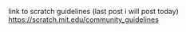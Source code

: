 link to scratch guidelines (last post i will post today)
https://scratch.mit.edu/community_guidelines